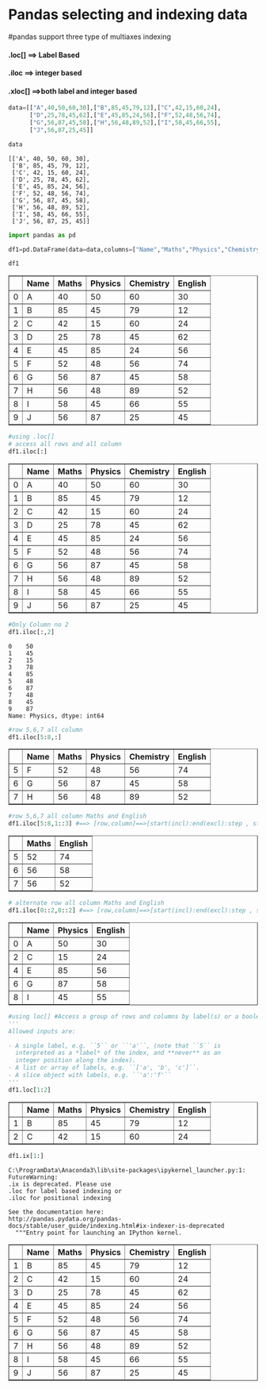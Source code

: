 # Pandas selecting and indexing data
#pandas support three type of multiaxes indexing

 <h4>.loc[] ==> Label Based</h4>
 <h4>.iloc ==> integer based</h4>
 <h4>.xloc[] ==>both label and integer based</h4>


```python
data=[["A",40,50,60,30],["B",85,45,79,12],["C",42,15,60,24],
      ["D",25,78,45,62],["E",45,85,24,56],["F",52,48,56,74],
      ["G",56,87,45,58],["H",56,48,89,52],["I",58,45,66,55],
      ["J",56,87,25,45]]
```


```python
data
```




    [['A', 40, 50, 60, 30],
     ['B', 85, 45, 79, 12],
     ['C', 42, 15, 60, 24],
     ['D', 25, 78, 45, 62],
     ['E', 45, 85, 24, 56],
     ['F', 52, 48, 56, 74],
     ['G', 56, 87, 45, 58],
     ['H', 56, 48, 89, 52],
     ['I', 58, 45, 66, 55],
     ['J', 56, 87, 25, 45]]




```python
import pandas as pd
```


```python
df1=pd.DataFrame(data=data,columns=["Name","Maths","Physics","Chemistry","English"])
```


```python
df1
```




<div>
<style scoped>
    .dataframe tbody tr th:only-of-type {
        vertical-align: middle;
    }

    .dataframe tbody tr th {
        vertical-align: top;
    }

    .dataframe thead th {
        text-align: right;
    }
</style>
<table border="1" class="dataframe">
  <thead>
    <tr style="text-align: right;">
      <th></th>
      <th>Name</th>
      <th>Maths</th>
      <th>Physics</th>
      <th>Chemistry</th>
      <th>English</th>
    </tr>
  </thead>
  <tbody>
    <tr>
      <td>0</td>
      <td>A</td>
      <td>40</td>
      <td>50</td>
      <td>60</td>
      <td>30</td>
    </tr>
    <tr>
      <td>1</td>
      <td>B</td>
      <td>85</td>
      <td>45</td>
      <td>79</td>
      <td>12</td>
    </tr>
    <tr>
      <td>2</td>
      <td>C</td>
      <td>42</td>
      <td>15</td>
      <td>60</td>
      <td>24</td>
    </tr>
    <tr>
      <td>3</td>
      <td>D</td>
      <td>25</td>
      <td>78</td>
      <td>45</td>
      <td>62</td>
    </tr>
    <tr>
      <td>4</td>
      <td>E</td>
      <td>45</td>
      <td>85</td>
      <td>24</td>
      <td>56</td>
    </tr>
    <tr>
      <td>5</td>
      <td>F</td>
      <td>52</td>
      <td>48</td>
      <td>56</td>
      <td>74</td>
    </tr>
    <tr>
      <td>6</td>
      <td>G</td>
      <td>56</td>
      <td>87</td>
      <td>45</td>
      <td>58</td>
    </tr>
    <tr>
      <td>7</td>
      <td>H</td>
      <td>56</td>
      <td>48</td>
      <td>89</td>
      <td>52</td>
    </tr>
    <tr>
      <td>8</td>
      <td>I</td>
      <td>58</td>
      <td>45</td>
      <td>66</td>
      <td>55</td>
    </tr>
    <tr>
      <td>9</td>
      <td>J</td>
      <td>56</td>
      <td>87</td>
      <td>25</td>
      <td>45</td>
    </tr>
  </tbody>
</table>
</div>




```python
#using .loc[]
# access all rows and all column
df1.iloc[:]
```




<div>
<style scoped>
    .dataframe tbody tr th:only-of-type {
        vertical-align: middle;
    }

    .dataframe tbody tr th {
        vertical-align: top;
    }

    .dataframe thead th {
        text-align: right;
    }
</style>
<table border="1" class="dataframe">
  <thead>
    <tr style="text-align: right;">
      <th></th>
      <th>Name</th>
      <th>Maths</th>
      <th>Physics</th>
      <th>Chemistry</th>
      <th>English</th>
    </tr>
  </thead>
  <tbody>
    <tr>
      <td>0</td>
      <td>A</td>
      <td>40</td>
      <td>50</td>
      <td>60</td>
      <td>30</td>
    </tr>
    <tr>
      <td>1</td>
      <td>B</td>
      <td>85</td>
      <td>45</td>
      <td>79</td>
      <td>12</td>
    </tr>
    <tr>
      <td>2</td>
      <td>C</td>
      <td>42</td>
      <td>15</td>
      <td>60</td>
      <td>24</td>
    </tr>
    <tr>
      <td>3</td>
      <td>D</td>
      <td>25</td>
      <td>78</td>
      <td>45</td>
      <td>62</td>
    </tr>
    <tr>
      <td>4</td>
      <td>E</td>
      <td>45</td>
      <td>85</td>
      <td>24</td>
      <td>56</td>
    </tr>
    <tr>
      <td>5</td>
      <td>F</td>
      <td>52</td>
      <td>48</td>
      <td>56</td>
      <td>74</td>
    </tr>
    <tr>
      <td>6</td>
      <td>G</td>
      <td>56</td>
      <td>87</td>
      <td>45</td>
      <td>58</td>
    </tr>
    <tr>
      <td>7</td>
      <td>H</td>
      <td>56</td>
      <td>48</td>
      <td>89</td>
      <td>52</td>
    </tr>
    <tr>
      <td>8</td>
      <td>I</td>
      <td>58</td>
      <td>45</td>
      <td>66</td>
      <td>55</td>
    </tr>
    <tr>
      <td>9</td>
      <td>J</td>
      <td>56</td>
      <td>87</td>
      <td>25</td>
      <td>45</td>
    </tr>
  </tbody>
</table>
</div>




```python
#Only Column no 2
df1.iloc[:,2]
```




    0    50
    1    45
    2    15
    3    78
    4    85
    5    48
    6    87
    7    48
    8    45
    9    87
    Name: Physics, dtype: int64




```python
#row 5,6,7 all column
df1.iloc[5:8,:]
```




<div>
<style scoped>
    .dataframe tbody tr th:only-of-type {
        vertical-align: middle;
    }

    .dataframe tbody tr th {
        vertical-align: top;
    }

    .dataframe thead th {
        text-align: right;
    }
</style>
<table border="1" class="dataframe">
  <thead>
    <tr style="text-align: right;">
      <th></th>
      <th>Name</th>
      <th>Maths</th>
      <th>Physics</th>
      <th>Chemistry</th>
      <th>English</th>
    </tr>
  </thead>
  <tbody>
    <tr>
      <td>5</td>
      <td>F</td>
      <td>52</td>
      <td>48</td>
      <td>56</td>
      <td>74</td>
    </tr>
    <tr>
      <td>6</td>
      <td>G</td>
      <td>56</td>
      <td>87</td>
      <td>45</td>
      <td>58</td>
    </tr>
    <tr>
      <td>7</td>
      <td>H</td>
      <td>56</td>
      <td>48</td>
      <td>89</td>
      <td>52</td>
    </tr>
  </tbody>
</table>
</div>




```python
#row 5,6,7 all column Maths and English
df1.iloc[5:8,1::3] #==> [row,column]==>[start(incl):end(excl):step , start(incl):end(excl):step]
```




<div>
<style scoped>
    .dataframe tbody tr th:only-of-type {
        vertical-align: middle;
    }

    .dataframe tbody tr th {
        vertical-align: top;
    }

    .dataframe thead th {
        text-align: right;
    }
</style>
<table border="1" class="dataframe">
  <thead>
    <tr style="text-align: right;">
      <th></th>
      <th>Maths</th>
      <th>English</th>
    </tr>
  </thead>
  <tbody>
    <tr>
      <td>5</td>
      <td>52</td>
      <td>74</td>
    </tr>
    <tr>
      <td>6</td>
      <td>56</td>
      <td>58</td>
    </tr>
    <tr>
      <td>7</td>
      <td>56</td>
      <td>52</td>
    </tr>
  </tbody>
</table>
</div>




```python
# alternate row all column Maths and English
df1.iloc[0::2,0::2] #==> [row,column]==>[start(incl):end(excl):step , start(incl):end(excl):step]
```




<div>
<style scoped>
    .dataframe tbody tr th:only-of-type {
        vertical-align: middle;
    }

    .dataframe tbody tr th {
        vertical-align: top;
    }

    .dataframe thead th {
        text-align: right;
    }
</style>
<table border="1" class="dataframe">
  <thead>
    <tr style="text-align: right;">
      <th></th>
      <th>Name</th>
      <th>Physics</th>
      <th>English</th>
    </tr>
  </thead>
  <tbody>
    <tr>
      <td>0</td>
      <td>A</td>
      <td>50</td>
      <td>30</td>
    </tr>
    <tr>
      <td>2</td>
      <td>C</td>
      <td>15</td>
      <td>24</td>
    </tr>
    <tr>
      <td>4</td>
      <td>E</td>
      <td>85</td>
      <td>56</td>
    </tr>
    <tr>
      <td>6</td>
      <td>G</td>
      <td>87</td>
      <td>58</td>
    </tr>
    <tr>
      <td>8</td>
      <td>I</td>
      <td>45</td>
      <td>55</td>
    </tr>
  </tbody>
</table>
</div>




```python
#using loc[] #Access a group of rows and columns by label(s) or a boolean array
'''
Allowed inputs are:

- A single label, e.g. ``5`` or ``'a'``, (note that ``5`` is
  interpreted as a *label* of the index, and **never** as an
  integer position along the index).
- A list or array of labels, e.g. ``['a', 'b', 'c']``.
- A slice object with labels, e.g. ``'a':'f'``
'''    
df1.loc[1:2]
```




<div>
<style scoped>
    .dataframe tbody tr th:only-of-type {
        vertical-align: middle;
    }

    .dataframe tbody tr th {
        vertical-align: top;
    }

    .dataframe thead th {
        text-align: right;
    }
</style>
<table border="1" class="dataframe">
  <thead>
    <tr style="text-align: right;">
      <th></th>
      <th>Name</th>
      <th>Maths</th>
      <th>Physics</th>
      <th>Chemistry</th>
      <th>English</th>
    </tr>
  </thead>
  <tbody>
    <tr>
      <td>1</td>
      <td>B</td>
      <td>85</td>
      <td>45</td>
      <td>79</td>
      <td>12</td>
    </tr>
    <tr>
      <td>2</td>
      <td>C</td>
      <td>42</td>
      <td>15</td>
      <td>60</td>
      <td>24</td>
    </tr>
  </tbody>
</table>
</div>




```python
df1.ix[1:]
```

    C:\ProgramData\Anaconda3\lib\site-packages\ipykernel_launcher.py:1: FutureWarning: 
    .ix is deprecated. Please use
    .loc for label based indexing or
    .iloc for positional indexing
    
    See the documentation here:
    http://pandas.pydata.org/pandas-docs/stable/user_guide/indexing.html#ix-indexer-is-deprecated
      """Entry point for launching an IPython kernel.
    




<div>
<style scoped>
    .dataframe tbody tr th:only-of-type {
        vertical-align: middle;
    }

    .dataframe tbody tr th {
        vertical-align: top;
    }

    .dataframe thead th {
        text-align: right;
    }
</style>
<table border="1" class="dataframe">
  <thead>
    <tr style="text-align: right;">
      <th></th>
      <th>Name</th>
      <th>Maths</th>
      <th>Physics</th>
      <th>Chemistry</th>
      <th>English</th>
    </tr>
  </thead>
  <tbody>
    <tr>
      <td>1</td>
      <td>B</td>
      <td>85</td>
      <td>45</td>
      <td>79</td>
      <td>12</td>
    </tr>
    <tr>
      <td>2</td>
      <td>C</td>
      <td>42</td>
      <td>15</td>
      <td>60</td>
      <td>24</td>
    </tr>
    <tr>
      <td>3</td>
      <td>D</td>
      <td>25</td>
      <td>78</td>
      <td>45</td>
      <td>62</td>
    </tr>
    <tr>
      <td>4</td>
      <td>E</td>
      <td>45</td>
      <td>85</td>
      <td>24</td>
      <td>56</td>
    </tr>
    <tr>
      <td>5</td>
      <td>F</td>
      <td>52</td>
      <td>48</td>
      <td>56</td>
      <td>74</td>
    </tr>
    <tr>
      <td>6</td>
      <td>G</td>
      <td>56</td>
      <td>87</td>
      <td>45</td>
      <td>58</td>
    </tr>
    <tr>
      <td>7</td>
      <td>H</td>
      <td>56</td>
      <td>48</td>
      <td>89</td>
      <td>52</td>
    </tr>
    <tr>
      <td>8</td>
      <td>I</td>
      <td>58</td>
      <td>45</td>
      <td>66</td>
      <td>55</td>
    </tr>
    <tr>
      <td>9</td>
      <td>J</td>
      <td>56</td>
      <td>87</td>
      <td>25</td>
      <td>45</td>
    </tr>
  </tbody>
</table>
</div>


